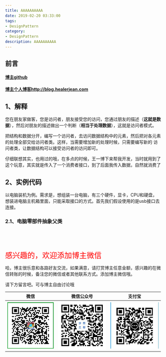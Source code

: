 ```yaml
---
title: AAAAAAAAAA
date: 2019-02-20 03:33:00
tags: 
- DesignPattern
category: 
- DesignPattern
description: AAAAAAAAAA
---
```


<!-- 

https://raw.githubusercontent.com/HealerJean/HealerJean.github.io/master/blogImages/
　　首行缩进

<font  clalss="healerColor" color="red" size="5" >     </font>

<font  clalss="healerSize"  size="5" >     </font>
-->




## 前言

#### [博主github](https://github.com/HealerJean)
#### [博主个人博客http://blog.healerjean.com](http://HealerJean.github.io)    



## 1、解释

您在朋友家做客，您是访问者，朋友接受您的访问，您通过朋友的描述（**这就是数据**），然后对朋友的描述做出一个判断（**相当于处理数据**），这就是访问者模式。    

把结构和数据分开，编写一个访问者，去访问数据结构中的元素，然后把对各元素的处理全部交给访问者类。这样，当需要增加新的处理时候，只需要编写新的 访问者类，让数据结构可以接受访问者的访问即可。    



仔细联想其实，也用过的哦，在多点的时候，王一博下来帮我开发，当时就用到了这个玩意，其实就是传入了一个消费者接口，到了后面我传入数据，自然就消费了 





## 2、实例代码

以电脑装机为例。需求是，想组装一台电脑，有三个硬件，显卡，CPU和硬盘，想装进电脑主机箱里面，只能采取接口的方式。首先我们假设使用的是usb接口去连接。    





### 2.1、电脑零部件抽象父类 

```

```





##  













<br/>
<br/>

<font  color="red" size="5" >     
感兴趣的，欢迎添加博主微信
 </font>

<br/>



哈，博主很乐意和各路好友交流，如果满意，请打赏博主任意金额，感兴趣的在微信转账的时候，备注您的微信或者其他联系方式。添加博主微信哦。    

请下方留言吧。可与博主自由讨论哦

|微信 | 微信公众号|支付宝|
|:-------:|:-------:|:------:|
| ![微信](https://raw.githubusercontent.com/HealerJean/HealerJean.github.io/master/assets/img/tctip/weixin.jpg)|![微信公众号](https://raw.githubusercontent.com/HealerJean/HealerJean.github.io/master/assets/img/my/qrcode_for_gh_a23c07a2da9e_258.jpg)|![支付宝](https://raw.githubusercontent.com/HealerJean/HealerJean.github.io/master/assets/img/tctip/alpay.jpg) |



<!-- Gitalk 评论 start  -->

<link rel="stylesheet" href="https://unpkg.com/gitalk/dist/gitalk.css">
<script src="https://unpkg.com/gitalk@latest/dist/gitalk.min.js"></script> 
<div id="gitalk-container"></div>    
 <script type="text/javascript">
    var gitalk = new Gitalk({
		clientID: `1d164cd85549874d0e3a`,
		clientSecret: `527c3d223d1e6608953e835b547061037d140355`,
		repo: `HealerJean.github.io`,
		owner: 'HealerJean',
		admin: ['HealerJean'],
		id: 'MT6tVajNwkKZQ9Yc',
    });
    gitalk.render('gitalk-container');
</script> 

<!-- Gitalk end -->

